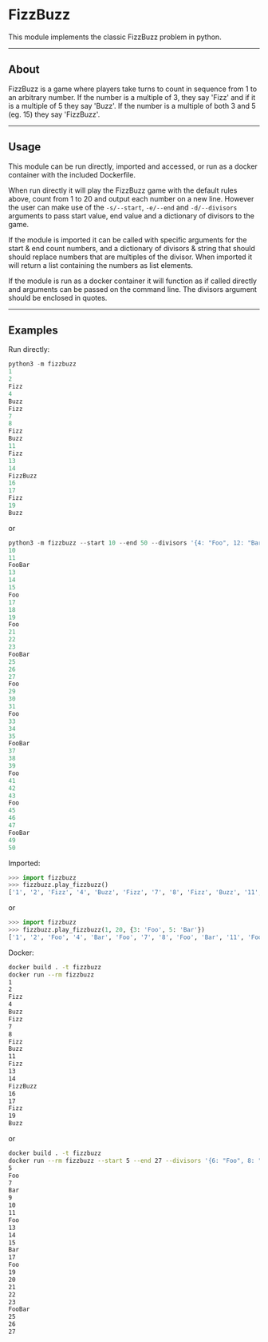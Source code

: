 # FizzBuzz

This module implements the classic FizzBuzz problem in python.

---

## About

FizzBuzz is a game where players take turns to count in sequence from 1 to an arbitrary number. If the number is a multiple of 3, they say 'Fizz' and if it is a multiple of 5 they say 'Buzz'. If the number is a multiple of both 3 and 5 (eg. 15) they say 'FizzBuzz'.

---

## Usage

This module can be run directly, imported and accessed, or run as a docker container with the included Dockerfile.

When run directly it will play the FizzBuzz game with the default rules above, count from 1 to 20 and output each number on a new line. However the user can make use of the ```-s/--start```, ```-e/--end``` and ```-d/--divisors``` arguments to pass start value, end value and a dictionary of divisors to the game.

If the module is imported it can be called with specific arguments for the start & end count numbers, and a dictionary of divisors & string that should should replace numbers that are multiples of the divisor. When imported it will return a list containing the numbers as list elements.

If the module is run as a docker container it will function as if called directly and arguments can be passed on the command line. The divisors argument should be enclosed in quotes.

---

## Examples

Run directly:

```python
python3 -m fizzbuzz
1
2
Fizz
4
Buzz
Fizz
7
8
Fizz
Buzz
11
Fizz
13
14
FizzBuzz
16
17
Fizz
19
Buzz
```

or

```python
python3 -m fizzbuzz --start 10 --end 50 --divisors '{4: "Foo", 12: "Bar"}'
10
11
FooBar
13
14
15
Foo
17
18
19
Foo
21
22
23
FooBar
25
26
27
Foo
29
30
31
Foo
33
34
35
FooBar
37
38
39
Foo
41
42
43
Foo
45
46
47
FooBar
49
50
```

Imported:

```python
>>> import fizzbuzz
>>> fizzbuzz.play_fizzbuzz()
['1', '2', 'Fizz', '4', 'Buzz', 'Fizz', '7', '8', 'Fizz', 'Buzz', '11', 'Fizz', '13', '14', 'FizzBuzz', '16', '17', 'Fizz', '19', 'Buzz']
```

or

```python
>>> import fizzbuzz
>>> fizzbuzz.play_fizzbuzz(1, 20, {3: 'Foo', 5: 'Bar'})
['1', '2', 'Foo', '4', 'Bar', 'Foo', '7', '8', 'Foo', 'Bar', '11', 'Foo', '13', '14', 'FooBar', '16', '17', 'Foo', '19', 'Bar']
```

Docker:

```bash
docker build . -t fizzbuzz
docker run --rm fizzbuzz
1
2
Fizz
4
Buzz
Fizz
7
8
Fizz
Buzz
11
Fizz
13
14
FizzBuzz
16
17
Fizz
19
Buzz
```

or

```bash
docker build . -t fizzbuzz
docker run --rm fizzbuzz --start 5 --end 27 --divisors '{6: "Foo", 8: "Bar"}'
5
Foo
7
Bar
9
10
11
Foo
13
14
15
Bar
17
Foo
19
20
21
22
23
FooBar
25
26
27
```
